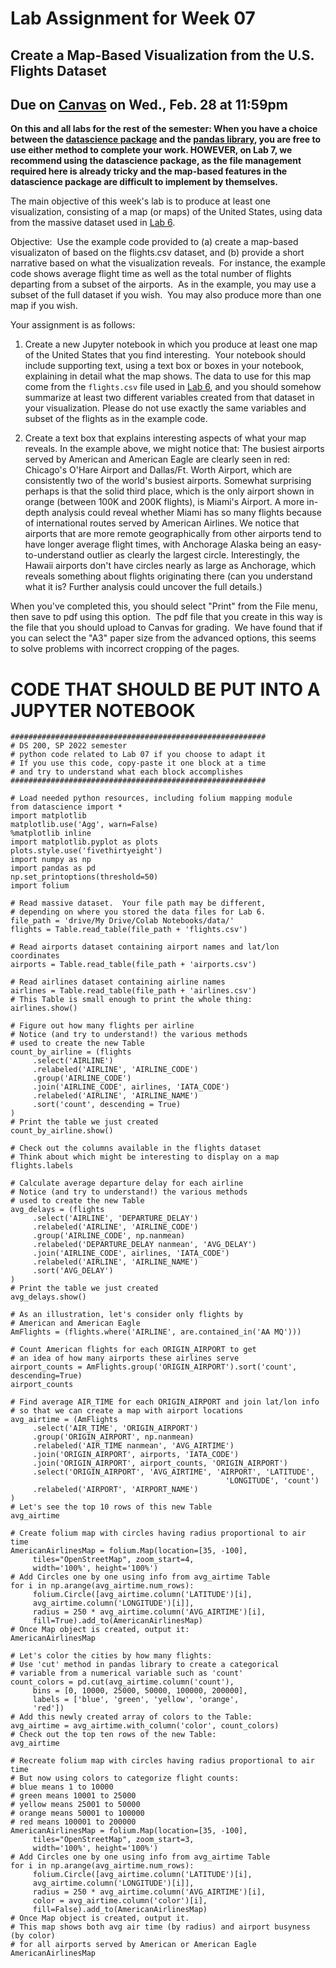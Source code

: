 # Lab Assignment for Week 07
## Create a Map-Based Visualization from the U.S. Flights Dataset
## Due on [Canvas](https://psu.instructure.com/courses/2306358/assignments/15979273) on Wed., Feb. 28 at 11:59pm

**On this and all labs for the rest of the semester: When you have a choice between the [datascience package](https://www.data8.org/datascience/) and the [pandas library](https://pandas.pydata.org/docs/), you are free to use either method to complete your work. HOWEVER, on Lab 7, we recommend using the datascience package, as the file management required here is already tricky and the map-based features in the datascience package are difficult to implement by themselves.**

The main objective of this week's lab is to produce at least one visualization, consisting of a map (or maps) of the United States, using data from the massive dataset used in [Lab 6](https://github.com/DS200-SP2024-Hunter/Week06-DueFeb23).  

Objective:  Use the example code provided to (a) create a map-based visualizaton of based on the flights.csv dataset, and (b) provide a short narrative based on what the visualization reveals.  For instance, the example code shows average flight time as well as the total number of flights departing from a subset of the airports.  As in the example, you may use a subset of the full dataset if you wish.  You may also produce more than one map if you wish.

Your assignment is as follows:

1. Create a new Jupyter notebook in which you produce at least one map of the United States that you find interesting.  Your notebook should include supporting text, using a text box or boxes in your notebook, explaining in detail what the map shows. The data to use for this map come from the `flights.csv` file used in [Lab 6](https://github.com/DS200-SP2022-Hunter/Week06-Feb15), and you should somehow summarize at least two different variables created from that dataset in your visualization.  Please do not use exactly the same variables and subset of the flights as in the example code.

2. Create a text box that explains interesting aspects of what your map reveals.  In the example above, we might notice that:  The busiest airports served by American and American Eagle are clearly seen in red:  Chicago's O'Hare Airport and Dallas/Ft. Worth Airport, which are consistently two of the world's busiest airports.  Somewhat surprising perhaps is that the solid third place, which is the only airport shown in orange (between 100K and 200K flights), is Miami's Airport.  A more in-depth analysis could reveal whether Miami has so many flights because of international routes served by American Airlines.  We notice that airports that are more remote geographically from other airports tend to have longer average flight times, with Anchorage Alaska being an easy-to-understand outlier as clearly the largest circle.  Interestingly, the Hawaii airports don't have circles nearly as large as Anchorage, which reveals something about flights originating there (can you understand what it is? Further analysis could uncover the full details.)

When you've completed this, you should select "Print" from the File menu, then save to pdf using this option.  The pdf file that you create in this way is the file that you should upload to Canvas for grading.  We have found that if you can select the "A3" paper size from the advanced options, this seems to solve problems with incorrect cropping of the pages.

# CODE THAT SHOULD BE PUT INTO A JUPYTER NOTEBOOK

```
#########################################################
# DS 200, SP 2022 semester
# python code related to Lab 07 if you choose to adapt it
# If you use this code, copy-paste it one block at a time
# and try to understand what each block accomplishes
#########################################################

# Load needed python resources, including folium mapping module
from datascience import *
import matplotlib
matplotlib.use('Agg', warn=False)
%matplotlib inline
import matplotlib.pyplot as plots
plots.style.use('fivethirtyeight')
import numpy as np
import pandas as pd
np.set_printoptions(threshold=50)
import folium

# Read massive dataset.  Your file path may be different,
# depending on where you stored the data files for Lab 6.
file_path = 'drive/My Drive/Colab Notebooks/data/'
flights = Table.read_table(file_path + 'flights.csv')

# Read airports dataset containing airport names and lat/lon coordinates
airports = Table.read_table(file_path + 'airports.csv')

# Read airlines dataset containing airline names
airlines = Table.read_table(file_path + 'airlines.csv')
# This Table is small enough to print the whole thing:
airlines.show()

# Figure out how many flights per airline
# Notice (and try to understand!) the various methods 
# used to create the new Table 
count_by_airline = (flights
     .select('AIRLINE')
     .relabeled('AIRLINE', 'AIRLINE_CODE')
     .group('AIRLINE_CODE')
     .join('AIRLINE_CODE', airlines, 'IATA_CODE')
     .relabeled('AIRLINE', 'AIRLINE_NAME')
     .sort('count', descending = True)
)
# Print the table we just created
count_by_airline.show()

# Check out the columns available in the flights dataset
# Think about which might be interesting to display on a map
flights.labels

# Calculate average departure delay for each airline
# Notice (and try to understand!) the various methods 
# used to create the new Table 
avg_delays = (flights
     .select('AIRLINE', 'DEPARTURE_DELAY')
     .relabeled('AIRLINE', 'AIRLINE_CODE')
     .group('AIRLINE_CODE', np.nanmean)
     .relabeled('DEPARTURE_DELAY nanmean', 'AVG_DELAY')
     .join('AIRLINE_CODE', airlines, 'IATA_CODE')
     .relabeled('AIRLINE', 'AIRLINE_NAME')
     .sort('AVG_DELAY')
)
# Print the table we just created
avg_delays.show()

# As an illustration, let's consider only flights by 
# American and American Eagle
AmFlights = (flights.where('AIRLINE', are.contained_in('AA MQ')))

# Count American flights for each ORIGIN_AIRPORT to get
# an idea of how many airports these airlines serve
airport_counts = AmFlights.group('ORIGIN_AIRPORT').sort('count', descending=True)
airport_counts

# Find average AIR_TIME for each ORIGIN_AIRPORT and join lat/lon info
# so that we can create a map with airport locations
avg_airtime = (AmFlights
     .select('AIR_TIME', 'ORIGIN_AIRPORT')
     .group('ORIGIN_AIRPORT', np.nanmean)
     .relabeled('AIR_TIME nanmean', 'AVG_AIRTIME')
     .join('ORIGIN_AIRPORT', airports, 'IATA_CODE') 
     .join('ORIGIN_AIRPORT', airport_counts, 'ORIGIN_AIRPORT')
     .select('ORIGIN_AIRPORT', 'AVG_AIRTIME', 'AIRPORT', 'LATITUDE', 
                                                'LONGITUDE', 'count')
     .relabeled('AIRPORT', 'AIRPORT_NAME')
)
# Let's see the top 10 rows of this new Table
avg_airtime

# Create folium map with circles having radius proportional to air time
AmericanAirlinesMap = folium.Map(location=[35, -100],
     tiles="OpenStreetMap", zoom_start=4,
     width='100%', height='100%')
# Add Circles one by one using info from avg_airtime Table
for i in np.arange(avg_airtime.num_rows):
     folium.Circle([avg_airtime.column('LATITUDE')[i],
     avg_airtime.column('LONGITUDE')[i]],
     radius = 250 * avg_airtime.column('AVG_AIRTIME')[i],
     fill=True).add_to(AmericanAirlinesMap)
# Once Map object is created, output it:
AmericanAirlinesMap

# Let's color the cities by how many flights:
# Use 'cut' method in pandas library to create a categorical
# variable from a numerical variable such as 'count'
count_colors = pd.cut(avg_airtime.column('count'),
     bins = [0, 10000, 25000, 50000, 100000, 200000],
     labels = ['blue', 'green', 'yellow', 'orange', 
     'red'])
# Add this newly created array of colors to the Table: 
avg_airtime = avg_airtime.with_column('color', count_colors)
# Check out the top ten rows of the new Table:
avg_airtime

# Recreate folium map with circles having radius proportional to air time
# But now using colors to categorize flight counts:
# blue means 1 to 10000
# green means 10001 to 25000
# yellow means 25001 to 50000
# orange means 50001 to 100000
# red means 100001 to 200000
AmericanAirlinesMap = folium.Map(location=[35, -100],
     tiles="OpenStreetMap", zoom_start=3,
     width='100%', height='100%')
# Add Circles one by one using info from avg_airtime Table
for i in np.arange(avg_airtime.num_rows):
     folium.Circle([avg_airtime.column('LATITUDE')[i],
     avg_airtime.column('LONGITUDE')[i]],
     radius = 250 * avg_airtime.column('AVG_AIRTIME')[i],
     color = avg_airtime.column('color')[i],
     fill=False).add_to(AmericanAirlinesMap)
# Once Map object is created, output it.
# This map shows both avg air time (by radius) and airport busyness (by color)
# for all airports served by American or American Eagle
AmericanAirlinesMap
```

